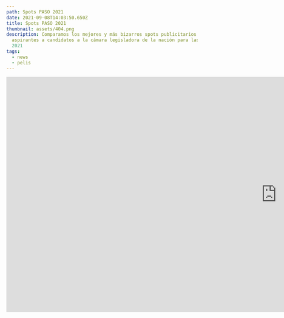 ```yaml
---
path: Spots PASO 2021
date: 2021-09-08T14:03:50.650Z
title: Spots PASO 2021
thumbnail: assets/404.png
description: Comparamos los mejores y más bizarros spots publicitarios de los
  aspirantes a candidatos a la cámara legisladora de la nación para las PASO
  2021
tags:
  - news
  - pelis
---
```

<iframe width="1424" height="620" src="https://www.youtube.com/embed/Sy_IuWwd9qk" title="YouTube video player" frameborder="0" allow="accelerometer; autoplay; clipboard-write; encrypted-media; gyroscope; picture-in-picture" allowfullscreen></iframe>
